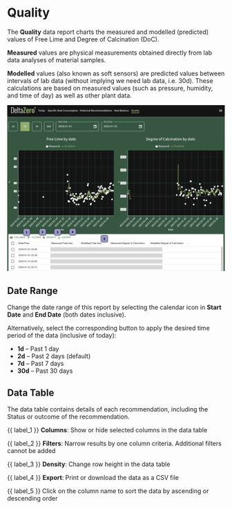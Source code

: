 # Quality

The **Quality** data report charts the measured and modelled (predicted) values of Free Lime and Degree of Calcination (DoC).

**Measured** values are physical measurements obtained directly from lab data analyses of material samples.

**Modelled** values (also known as soft sensors) are predicted values between intervals of lab data (without implying we need lab data, i.e. 30d). These calculations are based on measured values (such as pressure, humidity, and time of day) as well as other plant data.

![Quality](../_assets/media/screenshots/reports/quality.png)

## Date Range

Change the date range of this report by selecting the calendar icon in **Start Date** and **End Date** (both dates inclusive).

Alternatively, select the corresponding button to apply the desired time period of the data (inclusive of today):

- **1d** – Past 1 day
- **2d** – Past 2 days (default)
- **7d** – Past 7 days
- **30d** – Past 30 days

## Data Table

The data table contains details of each recommendation, including the Status or outcome of the recommendation.

{{ label_1 }} **Columns**: Show or hide selected columns in the data table

{{ label_2 }} **Filters**: Narrow results by one column criteria. Additional filters cannot be added

{{ label_3 }} **Density**: Change row height in the data table

{{ label_4 }} **Export**: Print or download the data as a CSV file

{{ label_5 }} Click on the column name to sort the data by ascending or descending order